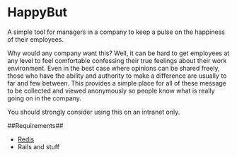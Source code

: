 HappyBut
========

A simple tool for managers in a company to keep a pulse on the happiness of their employees.

Why would any company want this? Well, it can be hard to get employees at any level to feel comfortable confessing their
true feelings about their work environment. Even in the best case where opinions can be shared freely, those who have the
ability and authority to make a difference are usually to far and few between. This provides a simple place for all of
these message to be collected and viewed anonymously so people know what is really going on in the company.

You should strongly consider using this on an intranet only.

##Requirements##

* [Redis](http://redis.io)
* Rails and stuff

